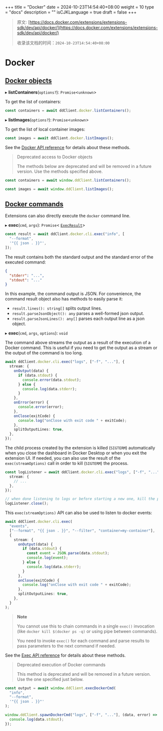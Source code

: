 +++
title = "Docker"
date = 2024-10-23T14:54:40+08:00
weight = 10
type = "docs"
description = ""
isCJKLanguage = true
draft = false
+++

> 原文: [https://docs.docker.com/extensions/extensions-sdk/dev/api/docker/](https://docs.docker.com/extensions/extensions-sdk/dev/api/docker/)
>
> 收录该文档的时间：`2024-10-23T14:54:40+08:00`

# Docker

## [Docker objects](https://docs.docker.com/extensions/extensions-sdk/dev/api/docker/#docker-objects)

▸ **listContainers**(`options?`): `Promise`<`unknown`>

To get the list of containers:



```typescript
const containers = await ddClient.docker.listContainers();
```

▸ **listImages**(`options?`): `Promise`<`unknown`>

To get the list of local container images:



```typescript
const images = await ddClient.docker.listImages();
```

See the [Docker API reference](https://docs.docker.com/reference/api/extensions-sdk/Docker/) for details about these methods.

> Deprecated access to Docker objects
>
> The methods below are deprecated and will be removed in a future version. Use the methods specified above.



```typescript
const containers = await window.ddClient.listContainers();

const images = await window.ddClient.listImages();
```

## [Docker commands](https://docs.docker.com/extensions/extensions-sdk/dev/api/docker/#docker-commands)

Extensions can also directly execute the `docker` command line.

▸ **exec**(`cmd`, `args`): `Promise`< [`ExecResult`](https://docs.docker.com/reference/api/extensions-sdk/ExecResult/)>



```typescript
const result = await ddClient.docker.cli.exec("info", [
  "--format",
  '"{{ json . }}"',
]);
```

The result contains both the standard output and the standard error of the executed command:



```json
{
  "stderr": "...",
  "stdout": "..."
}
```

In this example, the command output is JSON. For convenience, the command result object also has methods to easily parse it:

- `result.lines(): string[]` splits output lines.
- `result.parseJsonObject(): any` parses a well-formed json output.
- `result.parseJsonLines(): any[]` parses each output line as a json object.

▸ **exec**(`cmd`, `args`, `options`): `void`

The command above streams the output as a result of the execution of a Docker command. This is useful if you need to get the output as a stream or the output of the command is too long.



```typescript
await ddClient.docker.cli.exec("logs", ["-f", "..."], {
  stream: {
    onOutput(data) {
      if (data.stdout) {
        console.error(data.stdout);
      } else {
        console.log(data.stderr);
      }
    },
    onError(error) {
      console.error(error);
    },
    onClose(exitCode) {
      console.log("onClose with exit code " + exitCode);
    },
    splitOutputLines: true,
  },
});
```

The child process created by the extension is killed (`SIGTERM`) automatically when you close the dashboard in Docker Desktop or when you exit the extension UI. If needed, you can also use the result of the `exec(streamOptions)` call in order to kill (`SIGTERM`) the process.



```typescript
const logListener = await ddClient.docker.cli.exec("logs", ["-f", "..."], {
  stream: {
    // ...
  },
});

// when done listening to logs or before starting a new one, kill the process
logListener.close();
```

This `exec(streamOptions)` API can also be used to listen to docker events:



```typescript
await ddClient.docker.cli.exec(
  "events",
  ["--format", "{{ json . }}", "--filter", "container=my-container"],
  {
    stream: {
      onOutput(data) {
        if (data.stdout) {
          const event = JSON.parse(data.stdout);
          console.log(event);
        } else {
          console.log(data.stderr);
        }
      },
      onClose(exitCode) {
        console.log("onClose with exit code " + exitCode);
      },
      splitOutputLines: true,
    },
  }
);
```

> **Note**
>
> 
>
> You cannot use this to chain commands in a single `exec()` invocation (like `docker kill $(docker ps -q)` or using pipe between commands).
>
> You need to invoke `exec()` for each command and parse results to pass parameters to the next command if needed.

See the [Exec API reference](https://docs.docker.com/reference/api/extensions-sdk/Exec/) for details about these methods.

> Deprecated execution of Docker commands
>
> This method is deprecated and will be removed in a future version. Use the one specified just below.



```typescript
const output = await window.ddClient.execDockerCmd(
  "info",
  "--format",
  '"{{ json . }}"'
);

window.ddClient.spawnDockerCmd("logs", ["-f", "..."], (data, error) => {
  console.log(data.stdout);
});
```

